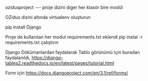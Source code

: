 ozidusproject --- proje dizini
diger her klasör bire modül

OZidus dizini altında virtualenv oluşturun

pip install Django

 Proje de kullanılan her modul requirements.txt eklendi
 pip instal -r requirements.txt çalıştırın
 
 Django Dökümanlardan faydalarak
 Tablo görünümü için buradan faydalanıldı,
 https://django-tables2.readthedocs.io/en/latest/pages/tutorial.html
 
 Form için
 https://docs.djangoproject.com/en/3.1/ref/forms/
